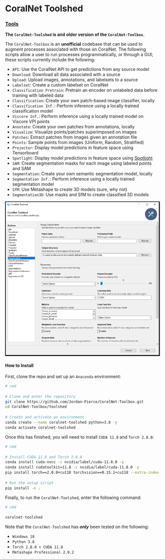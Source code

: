 # CoralNet Toolshed  

### [**Tools**](src/README.md#coralnet-toolbox)

**The `CoralNet-Toolshed` is and older version of the `CoralNet-Toolbox`.**

The `CoralNet-Toolbox` is an **unofficial** codebase that can be used to augment processes associated
with those on CoralNet. The following scripts allow a user to run processes programmatically, or through 
a GUI; these scripts currently include the following:

- `API`: Use the CoralNet API to get predictions from any source model
- `Download`: Download all data associated with a source
- `Upload`: Upload images, annotations, and labelsets to a source
- `Labelset`: Create a custom labelset on CoralNet
- `Classification Pretrain`: Pretrain an encoder on unlabeled data before training with labeled data
- `Classification`: Create your own patch-based image classifier, locally
- `Classification Inf.`: Perform inference using a locally trained classification model
- `Viscore Inf.`: Perform inference using a locally trained model on Viscore VPI points
- `Annotate`: Create your own patches from annotations, locally
- `Visualize`: Visualize points/patches superimposed on images
- `Patches`: Extract patches from images given an annotation file
- `Points`: Sample points from images (Uniform, Random, Stratified)
- `Projector`: Display model predictions in feature space using Tensorboard
- `Spotlight`: Display model predictions in feature space using [Spotlight](https://www.youtube.com/watch?v=zj2JgBi7VeM)
- `SAM`: Create segmentation masks for each image using labeled points and SAM
- `Segmentation`: Create your own semantic segmentation model, locally
- `Segmentation Inf.`: Perform inference using a locally trained segmentation model
- `SfM`: Use Metashape to create 3D models (sure, why not)
- `Segmentation3D`: Use masks and SfM to create classified 3D models

<p align="center">
  <img src="Figures/toolshed_gooey.PNG" alt="CoralNet-Toolbox-Features">
</p>

#### **How to Install**

First, clone the repo and set up an `Anaconda` environment:
```bash
# cmd

# Clone and enter the repository
git clone https://github.com/Jordan-Pierce/CoralNet-Toolbox.git
cd CoralNet-Toolbox/toolshed

# Create and activate an environment
conda create --name coralnet-toolshed python=3.8 -y
conda activate coralnet-toolshed
```
Once this has finished, you will need to install `CUDA 11.8` and `Torch 2.0.0`:
```bash
# cmd

# Install CUDA 11.8 and Torch 2.0.0
conda install cuda-nvcc -c nvidia/label/cuda-11.8.0 -y
conda install cudatoolkit=11.8 -c nvidia/label/cuda-11.8.0 -y
pip install torch==2.0.0+cu118 torchvision==0.15.1+cu118 --extra-index-url https://download.pytorch.org/whl/cu118

# Run the setup script
pip install -e .
```
Finally, to run the `CoralNet-Toolshed`, enter the following command:
```bash
# cmd

coralnet-toolshed
````

Note that the `CoralNet-Toolshed` has ***only*** been tested on the following:
- `Windows 10`
- `Python 3.8`
- `Torch 2.0.0 + CUDA 11.8`
- `Metashape Professional 2.0.2`